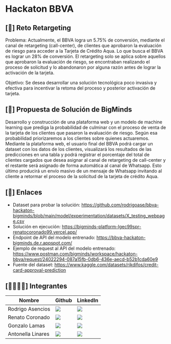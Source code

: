 # Hackaton BBVA
## [💪] Reto Retargeting

Problema: Actualmente, el BBVA logra un 5.75% de conversión, mediante el canal de retargeting (call-center), de clientes que aprobaron la evaluación de riesgo para acceder a la Tarjeta de Crédito Aqua. Lo que busca el BBVA es lograr un 28% de conversión. El retargeting solo se aplica sobre aquellos que aprobaron la evaluación de riesgo, se encontraban realizando el proceso de solicitud y lo abandonaron por alguna razón antes de lograr la activación de la tarjeta.

Objetivo: Se desea desarrollar una solución tecnológica poco invasiva y efectiva para incentivar la retoma del proceso y posterior activación de tarjeta.

## [🚀] Propuesta de Solución de BigMinds

Desarrollo y construcción de una plataforma web y un modelo de machine learning que prediga la probabilidad de culminar con el proceso de venta de la tarjeta de los clientes que pasaron la evaluación de riesgo. Según esa probabilidad priorizaremos a los clientes sobre quienes actuaremos. Mediante la plataforma web, el usuario final del BBVA podrá cargar un dataset con los datos de los clientes, visualizará los resultados de las predicciones en una tabla y podrá registrar el porcentaje del total de clientes cargados que desea asignar al canal de retargeting de call-center y el restante será asignado de forma automática al canal de Whatsapp. Esto último producirá un envío masivo de un mensaje de Whatsapp invitando al cliente a retormar el proceso de la solicitud de la tarjeta de crédito Aqua.

## [🔗] Enlaces

* Dataset para probar la solución: https://github.com/rodrigoase/bbva-hackaton-bigminds/blob/main/model/experimentation/datasets/X_testing_webpage.csv
* Solución en ejecución: https://bigminds-platform-lgec99spr-renatocoronado99.vercel.app/
* Endpoint de API del modelo entrenado: https://bbva-hackaton-bigminds.de.r.appspot.com/
* Ejemplo de request al API del modelo entrenado: https://www.postman.com/bigminds/workspace/hackaton-bbva/request/24022294-087a15fb-0db6-436e-aecd-b52b1cda60e9
* Fuente del dataset: https://www.kaggle.com/datasets/rikdifos/credit-card-approval-prediction

## [🧑‍💻👩‍💻] Integrantes

|Nombre|Github|LinkedIn|
|---|---|---|
|Rodrigo Asencios|<a href="https://github.com/rodrigoase" target="blank"><img src="https://img.shields.io/badge/GitHub-100000?style=for-the-badge&logo=github&logoColor=white" /></a>|<a href="https://linkedin.com/in/rodrigo-asencios" target="blank"><img src="https://img.shields.io/badge/LinkedIn-0077B5?style=for-the-badge&logo=linkedin&logoColor=white" /></a>|
|Renato Coronado|<a href="https://github.com/renatocoronado99" target="blank"><img src="https://img.shields.io/badge/GitHub-100000?style=for-the-badge&logo=github&logoColor=white" /></a>|<a href="https://www.linkedin.com/in/renato-coronado-1503141b2/" target="blank"><img src="https://img.shields.io/badge/LinkedIn-0077B5?style=for-the-badge&logo=linkedin&logoColor=white" /></a>|
|Gonzalo Lamas|<a href="https://github.com/gonzalorlamas" target="blank"><img src="https://img.shields.io/badge/GitHub-100000?style=for-the-badge&logo=github&logoColor=white" /></a>|<a href="https://www.linkedin.com/in/gonzalorlamas/" target="blank"><img src="https://img.shields.io/badge/LinkedIn-0077B5?style=for-the-badge&logo=linkedin&logoColor=white" /></a>|
|Antonella Linares|<a href="https://github.com/Nella0798" target="blank"><img src="https://img.shields.io/badge/GitHub-100000?style=for-the-badge&logo=github&logoColor=white" /></a>|<a href="https://www.linkedin.com/in/antonella-linares-cortijo-ba200a19a/" target="blank"><img src="https://img.shields.io/badge/LinkedIn-0077B5?style=for-the-badge&logo=linkedin&logoColor=white" /></a>|
